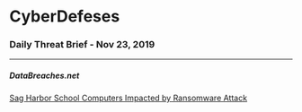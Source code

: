 # CyberDefeses
### Daily Threat Brief - Nov 23, 2019

 
-----
 
##### DataBreaches.net
[Sag Harbor School Computers Impacted by Ransomware Attack](https://www.databreaches.net/sag-harbor-school-computers-impacted-by-ransomware-attack/)
 
